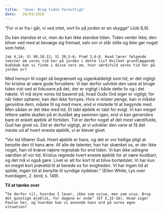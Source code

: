 ```yaml
---
title:  'Vane: Brug tiden fornuftigt'
date:   20/03/2018
---
```


”For vi er fra i går, vi ved intet, vort liv på jorden er en skygge“ (Job 8,9).

Du kan standse et ur, men du kan ikke standse tiden. Tiden venter ikke; den bliver ved med at bevæge sig fremad, selv om vi står stille og ikke gør noget som helst.

`Jak 4,14; Sl 90,10.12; Sl 39,5-6; Præd 3,6-8. Hvad lærer følgende tekster om vores tid her på jorden i dette liv? Hvilket grundlæggende budskab kan vi finde i disse vers om, hvor værdifuld vores tid her på jorden er?`

Med hensyn til noget så begrænset og uigenkaldeligt som tid, er det vigtigt for kristne at være gode forvaltere. Vi bør derfor udvikle den vane at bruge tiden vist ved at fokusere på det, der er vigtigt i både dette liv og i det næste. Vi må styre vores tid baseret på, hvad Guds Ord siger er vigtigt; for når tiden ophører, kan den ikke fornyes. Hvis vi mister penge, kan vi måske genvidne dem, måske til og med mere, end vi mistede til at begynde med. Men sådan er det ikke med tid. Et tabt øjeblik er tabt for evigt. Vi kan meget lettere sætte skallen på et ituslået æg sammen igen, end vi kan generobre bare et enkelt øjeblik af fortiden. Tid er derfor noget af det mest værdifulde, Gud har givet os. Det er derfor vigtigt, at vi udvikler den vane at få det meste ud af hvert eneste øjeblik, vi er blevet givet.

”Vor tid tilhører Gud. Hvert øjeblik er hans, og det er vor hellige pligt at benytte den til hans ære. Af alle de talenter, han har skænket os, er der ikke noget, han vil kræve nøjere regnskab for end tiden. Vi kan ikke udregne værdien af vor tid. Kristus regnede hvert eneste øjeblik for at være kostbart, og det må vi også gøre. Livet er alt for kort til at blive bortødslet. Vi har kun en meget kort prøvetid til at berede os for evigheden. Vi har ingen tid at spilde, ingen tid at benytte til syndige nydelser.“ (Ellen White, Lys over hverdagen, 2. bind, s. 149).

**Til at tænke over**

`”Se derfor til, hvordan I lever, ikke som uvise, men som vise. Brug det gunstige øjeblik, for dagene er onde“ (Ef 5,15-16). Hvad siger Paulus her, og hvordan kan vi anvende hans ord på vores egen situation?`